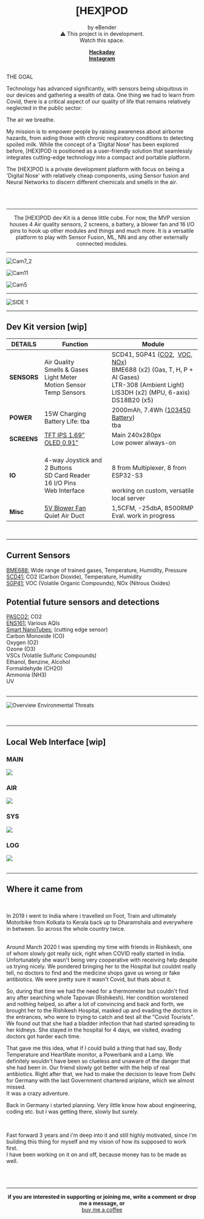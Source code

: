
<!-- HTML comment -->

<h1 style="font-family:Helvetica;", align=center>[HEX]POD</h1>
<p align=center></p>
<p align=center font-size=10px > by eBender <br>
⚠️ This project is in development.<br>
  Watch this space.</p>
  
  <p align=center><b><a href="https://hackaday.io/project/177083-h6x-pod">Hackaday</a> <br>
<a href="https://www.instagram.com/zen.diy/">Instagram</a><br>
<br>
<!-- <a href="https://discord.gg/3JU6GMgVZk">Discord</a> <br> -->
<!-- <a href="https://www.reddit.com/r/hex_pod/">Reddit</a> <br> -->
<!-- <a href="https://www.patreon.com/eBender">Patreon</a> <br><br> -->
<!-- <b>PCB production generously sponsored by <a href="https://www.pcbway.com">PCBway</a> -->
  </b></p>

<p>
  THE GOAL

Technology has advanced significantly, with sensors being ubiquitous  in our devices and gathering a wealth of data. One thing we had to learn from Covid, there is a critical aspect of our quality of life that remains relatively neglected in the public sector:  <br>

The air we breathe. <br>

My mission is to empower people by raising awareness about airborne hazards, from aiding those with chronic respiratory conditions to detecting spoiled milk. While the concept of a 'Digital Nose' has been explored before, [HEX]POD is positioned as a user-friendly solution that seamlessly integrates cutting-edge technology into a compact and portable platform.

The [HEX]POD is a private development platform with focus on being a 'Digital Nose' with relatively cheap components, using Sensor fusion and Neural Networks to discern different chemicals and smells in the air.
</p>
 <br><br> 
 <hr style='height:1px'></hr>
<p align=center></b>
  The [HEX]POD dev Kit is a dense little cube. For now, the MVP version houses 4 Air quality sensors, 2 screens, a battery, 
  a blower fan and 16 I/O pins to hook up other modules and things and much more. It is a versatile 
  platform to play with Sensor Fusion, ML, NN and any other externally connected modules.
</p>
<hr style='height:1px'></hr>

![Cam7_2](https://github.com/EmanuelBender/HEX_POD/blob/main/images/Renders/Cam7_2.png)

![Cam11](https://github.com/EmanuelBender/HEX_POD/blob/main/images/Renders/Cam11.jpeg)

![Cam5](https://github.com/EmanuelBender/HEX_POD/blob/main/images/Renders/Cam5.jpeg)

<hr style='height:1px'></hr>

![SIDE 1](https://github.com/EmanuelBender/HEX_POD/blob/main/images/Overview/SIDE%201.png)

<hr style='height:1px'></hr>
<p><h2>Dev Kit version [wip]</h2></p>
<table>
    <thead>
    <tr>
        <th>DETAILS</th>
        <th>Function</th>
        <th>Module</th>
    </tr>
    </thead>
    <tbody>
    <tr>
        <td><b>SENSORS</b></td>
        <td>Air Quality<br>Smells & Gases<br>Light Meter<br>Motion Sensor<br>Temp Sensors</td>
        <td>SCD41, SGP41 (<a href="https://www.sensirion.com/en/environmental-sensors/carbon-dioxide-sensors/carbon-dioxide-sensor-scd4x/" target="_blank">CO2</a>,&nbsp;&nbsp;<a href="https://www.sensirion.com/en/environmental-sensors/gas-sensors/sgp41/" target="_blank">VOC, NOx</a>)<br>BME688 (x2) (Gas, T, H, P + AI Gases)<br>LTR-308 (Ambient Light)<br>LIS3DH (x2) (MPU, 6-axis)<br>DS18B20 (x5)</td>
    </tr>
    <tr>
        <td><b>POWER</b></td>
        <td>15W Charging<br>Battery Life: tba</td>
        <td>2000mAh, 7.4Wh (<a href="https://www.aliexpress.com/item/1005002919536938.html" target="_blank">103450 Battery</a>)<br>tba</td>
    </tr>
    <tr>
        <td><b>SCREENS</b></td>
        <td>
            <a href="https://www.aliexpress.us/item/3256803567938962.html?spm=a2g0o.productlist.0.0.21743a4elfVKsE&algo_pvid=50a69a68-34bc-4972-be26-90207f61f1dd&algo_exp_id=50a69a68-34bc-4972-be26-90207f61f1dd-0&pdp_ext_f=%7B%22sku_id%22%3A%2212000027049416962%22%7D&pdp_npi=2%40dis%21USD%214.85%213.64%21%21%21%21%21%402100bddf16706926834816111ea09b%2112000027049416962%21sea&curPageLogUid=NP6PQAaPjqLN" target="_blank">TFT IPS 1.69"</a><br>
            <a href="https://www.aliexpress.com/item/32788923016.html" target="_blank">OLED 0.91"</a>
        </td>
        <td>Main 240x280px<br>Low power always-on</td>
    </tr>
       <tr><td><b>IO
       </b></td>
       <td>
            4-way Joystick and 2 Buttons
      <br>SD Card Reader<br>16 I/O Pins<br>Web Interface</td>
       <td><br><br>8 from Multiplexer, 8 from ESP32-S3<br><br>working on custom, versatile local server
       </td></tr>
       <tr><td><b>Misc
       </b></td>
       <td>
            <a href="https://de.aliexpress.com/item/1005003167479036.html?spm=a2g0o.detail.0.0.7cd27d94yKM3Xt&gps-id=pcDetailTopMoreOtherSeller&scm=1007.40050.362094.0&scm_id=1007.40050.362094.0&scm-url=1007.40050.362094.0&pvid=2f8b99e9-636b-44b3-80c3-0bcebe309f86&_t=gps-id%3ApcDetailTopMoreOtherSeller%2Cscm-url%3A1007.40050.362094.0%2Cpvid%3A2f8b99e9-636b-44b3-80c3-0bcebe309f86%2Ctpp_buckets%3A668%232846%238116%232002&pdp_npi=4%40dis%21EUR%2110.60%216.57%21%21%2111.33%21%21%40211b801917005985738637751e312d%2112000024821022749%21rec%21DE%213219523542%21&gatewayAdapt=glo2deu" target="_blank">5V Blower Fan</a><br>Quiet Air Duct 
       </td>
       <td> 1,5CFM, -25dbA, 8500RMP
       <br>Eval. work in progress</td>
    </tr>
    </tbody>
</table>
</br>
<hr style='height:1px'></hr>
<p><h2>Current Sensors</h2></p> 
<a href="https://www.bosch-sensortec.com/news-and-stories/stories/like-a-sniffer-dog.html">BME688:</a> Wide range of trained gases, Temperature, Humidity, Pressure <br>
<a href="https://sensirion.com/products/catalog/SCD41/">SCD41:</a> CO2 (Carbon Dioxide), Temperature, Humidity  <br>
<a href="https://sensirion.com/products/catalog/SGP41/">SGP41:</a> VOC (Volatile Organic Compounds), NOx (Nitrous Oxides) <br>

<p><h2>Potential future sensors and detections</h2></p> 
<a href="https://www.mouser.de/ProductDetail/Infineon-Technologies/PASCO2V01BUMA1?qs=tlsG%2FOw5FFi%2F2GzH4aKc4g%3D%3D">PASCO2:</a> CO2 <br>
<a href="https://www.sciosense.com/products/environmental-sensors/ens16x-digital-metal-oxide-multi-gas-sensor/">ENS161:</a> Various AQIs <br>
<a href="https://smart-nanotubes.com">Smart NanoTubes:</a> (cutting edge sensor) <br>
Carbon Monoxide (CO) <br>
Oxygen (O2) <br>
Ozone (O3) <br>
VSCs (Volatile Sulfuric Compounds) <br>
Ethanol, Benzine, Alcohol <br>
Formaldehyde (CH2O) <br>
Ammonia (NH3) <br>
UV </br>
</br>


<hr style='height:1px'></hr>
<!-- <p><h2>Summary of hazardous air compounds</h2></p> -->

![Overview Environmental Threats](https://github.com/EmanuelBender/HEX_POD/blob/main/images/Overview/Overview%20Environmental%20Threats.jpg)

</br>
<hr style='height:1px'></hr>
<h2>Local Web Interface [wip]</h2>

<h3>MAIN</h3>
<img src="https://github.com/EmanuelBender/HEX_POD/blob/main/images/Web%20Interface/MAIN.jpg"></img> 
<h3>AIR</h3>
<img src="https://github.com/EmanuelBender/HEX_POD/blob/main/images/Web%20Interface/AIR.jpg"></img> 
<h3>SYS</h3>
<img src="https://github.com/EmanuelBender/HEX_POD/blob/main/images/Web%20Interface/SYS.jpg"></img> 
<h3>LOG</h3>
<img src="https://github.com/EmanuelBender/HEX_POD/blob/main/images/Web%20Interface/LOG.jpg"></img> 
<br>
<br>

<hr style='height:1px'></hr>

<p><h2>Where it came from</h2></p><br/>
<p>
In 2019 i went to India where i travelled on Foot, Train and ultimately Motorbike from Kolkata to Kerala back up to Dharamshala and everywhere in between. So across the whole country twice.
<br>
<br>
</p><p>
Around March 2020 I was spending my time with friends in Rishikesh, one of whom slowly got really sick, right when COVID really started in India. Unfortunately she wasn't being very cooperative with receiving help despite us trying nicely. We pondered bringing her to the Hospital but couldnt really tell, no doctors to find and the medicine shops gave us wrong or fake antibiotics. We were pretty sure it wasn't Covid, but thats about it.
</p><p>
So, during that time we had the need for a thermometer but couldn't find any after searching whole Tapovan (Rishikesh). Her condition worstened and nothing helped, so after a lot of convincing and back and forth, we brought her to the Rishikesh Hospital, masked up and evading the doctors in the entrances, who were to trying to catch and test all the "Covid Tourists". We found out that she had a bladder infection that had started spreading to her kidneys. 
She stayed in the hospital for 4 days, we visited, evading doctors got harder each time. 
</p><p>
That gave me this idea, what if I could build a thing that had say, Body Temperature and HeartRate monitor, a Powerbank and a Lamp. We definitely wouldn't have been so clueless and unaware of the danger that she had been in. Our friend slowly got better with the help of real antibiotics. Right after that, we had to make the decision to leave from Delhi for Germany with the last Government chartered ariplane, which we almost missed. <br/>It was a crazy adventure.
</p><p>
Back in Germany i started planning. Very little know how about engineering, coding etc. but i was getting there, slowly but surely. 
</p><br><p>
Fast forward 3 years and i'm deep into it and still highly motivated, since i'm building this thing for myself and my vision of how its supposed to work first.<br/>
I have been working on it on and off, because money has to be made as well.
</p><p>
<br>
<br>
</p>

__________________________________________________________________________
<p align=center><b>if you are interested in supporting or joining me, write a comment or drop me a message, or</b><br>
<a href="https://www.buymeacoffee.com/ebender">buy me a coffee</a>
</p>
